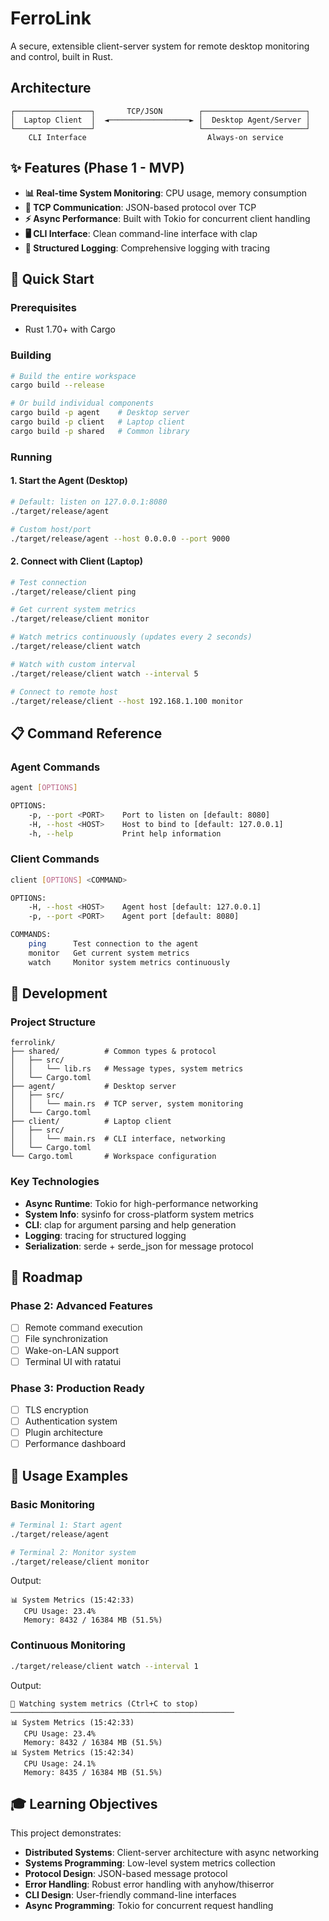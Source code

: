 # FerroLink

A secure, extensible client-server system for remote desktop monitoring and control, built in Rust.

## Architecture

```
┌─────────────────┐       TCP/JSON        ┌───────────────────────┐
│  Laptop Client  │  ◄──────────────────► │  Desktop Agent/Server │
└─────────────────┘                       └───────────────────────┘
    CLI Interface                           Always-on service
```

## ✨ Features (Phase 1 - MVP)

- **📊 Real-time System Monitoring**: CPU usage, memory consumption
- **🔗 TCP Communication**: JSON-based protocol over TCP
- **⚡ Async Performance**: Built with Tokio for concurrent client handling
- **🖥️ CLI Interface**: Clean command-line interface with clap
- **📝 Structured Logging**: Comprehensive logging with tracing

## 🚀 Quick Start

### Prerequisites
- Rust 1.70+ with Cargo

### Building

```bash
# Build the entire workspace
cargo build --release

# Or build individual components
cargo build -p agent    # Desktop server
cargo build -p client   # Laptop client
cargo build -p shared   # Common library
```

### Running

#### 1. Start the Agent (Desktop)
```bash
# Default: listen on 127.0.0.1:8080
./target/release/agent

# Custom host/port
./target/release/agent --host 0.0.0.0 --port 9000
```

#### 2. Connect with Client (Laptop)
```bash
# Test connection
./target/release/client ping

# Get current system metrics
./target/release/client monitor

# Watch metrics continuously (updates every 2 seconds)
./target/release/client watch

# Watch with custom interval
./target/release/client watch --interval 5

# Connect to remote host
./target/release/client --host 192.168.1.100 monitor
```

## 📋 Command Reference

### Agent Commands
```bash
agent [OPTIONS]

OPTIONS:
    -p, --port <PORT>    Port to listen on [default: 8080]
    -H, --host <HOST>    Host to bind to [default: 127.0.0.1]
    -h, --help           Print help information
```

### Client Commands
```bash
client [OPTIONS] <COMMAND>

OPTIONS:
    -H, --host <HOST>    Agent host [default: 127.0.0.1]
    -p, --port <PORT>    Agent port [default: 8080]

COMMANDS:
    ping      Test connection to the agent
    monitor   Get current system metrics
    watch     Monitor system metrics continuously
```

## 🔧 Development

### Project Structure
```
ferrolink/
├── shared/          # Common types & protocol
│   ├── src/
│   │   └── lib.rs   # Message types, system metrics
│   └── Cargo.toml
├── agent/           # Desktop server
│   ├── src/
│   │   └── main.rs  # TCP server, system monitoring
│   └── Cargo.toml
├── client/          # Laptop client
│   ├── src/
│   │   └── main.rs  # CLI interface, networking
│   └── Cargo.toml
└── Cargo.toml       # Workspace configuration
```

### Key Technologies
- **Async Runtime**: Tokio for high-performance networking
- **System Info**: sysinfo for cross-platform system metrics
- **CLI**: clap for argument parsing and help generation
- **Logging**: tracing for structured logging
- **Serialization**: serde + serde_json for message protocol

## 🎯 Roadmap

### Phase 2: Advanced Features
- [ ] Remote command execution
- [ ] File synchronization
- [ ] Wake-on-LAN support
- [ ] Terminal UI with ratatui

### Phase 3: Production Ready
- [ ] TLS encryption
- [ ] Authentication system
- [ ] Plugin architecture
- [ ] Performance dashboard

## 🤝 Usage Examples

### Basic Monitoring
```bash
# Terminal 1: Start agent
./target/release/agent

# Terminal 2: Monitor system
./target/release/client monitor
```

Output:
```
📊 System Metrics (15:42:33)
   CPU Usage: 23.4%
   Memory: 8432 / 16384 MB (51.5%)
```

### Continuous Monitoring
```bash
./target/release/client watch --interval 1
```

Output:
```
🔄 Watching system metrics (Ctrl+C to stop)
──────────────────────────────────────────────────
📊 System Metrics (15:42:33)
   CPU Usage: 23.4%
   Memory: 8432 / 16384 MB (51.5%)
📊 System Metrics (15:42:34)
   CPU Usage: 24.1%
   Memory: 8435 / 16384 MB (51.5%)
```

## 🎓 Learning Objectives

This project demonstrates:
- **Distributed Systems**: Client-server architecture with async networking
- **Systems Programming**: Low-level system metrics collection
- **Protocol Design**: JSON-based message protocol
- **Error Handling**: Robust error handling with anyhow/thiserror
- **CLI Design**: User-friendly command-line interfaces
- **Async Programming**: Tokio for concurrent request handling
